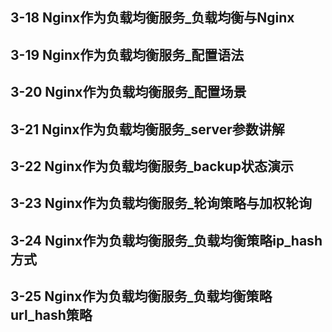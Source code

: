 ## 3-18 Nginx作为负载均衡服务_负载均衡与Nginx 
## 3-19 Nginx作为负载均衡服务_配置语法 
## 3-20 Nginx作为负载均衡服务_配置场景 
## 3-21 Nginx作为负载均衡服务_server参数讲解 
## 3-22 Nginx作为负载均衡服务_backup状态演示 
## 3-23 Nginx作为负载均衡服务_轮询策略与加权轮询 
## 3-24 Nginx作为负载均衡服务_负载均衡策略ip_hash方式 
## 3-25 Nginx作为负载均衡服务_负载均衡策略url_hash策略 